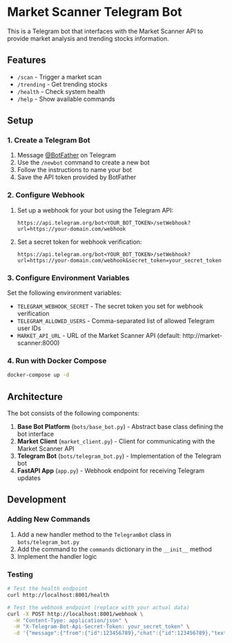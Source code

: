 # Market Scanner Telegram Bot

This is a Telegram bot that interfaces with the Market Scanner API to provide market analysis and trending stocks information.

## Features

- `/scan` - Trigger a market scan
- `/trending` - Get trending stocks
- `/health` - Check system health
- `/help` - Show available commands

## Setup

### 1. Create a Telegram Bot

1. Message [@BotFather](https://t.me/botfather) on Telegram
2. Use the `/newbot` command to create a new bot
3. Follow the instructions to name your bot
4. Save the API token provided by BotFather

### 2. Configure Webhook

1. Set up a webhook for your bot using the Telegram API:
   ```
   https://api.telegram.org/bot<YOUR_BOT_TOKEN>/setWebhook?url=https://your-domain.com/webhook
   ```

2. Set a secret token for webhook verification:
   ```
   https://api.telegram.org/bot<YOUR_BOT_TOKEN>/setWebhook?url=https://your-domain.com/webhook&secret_token=your_secret_token
   ```

### 3. Configure Environment Variables

Set the following environment variables:

- `TELEGRAM_WEBHOOK_SECRET` - The secret token you set for webhook verification
- `TELEGRAM_ALLOWED_USERS` - Comma-separated list of allowed Telegram user IDs
- `MARKET_API_URL` - URL of the Market Scanner API (default: http://market-scanner:8000)

### 4. Run with Docker Compose

```bash
docker-compose up -d
```

## Architecture

The bot consists of the following components:

1. **Base Bot Platform** (`bots/base_bot.py`) - Abstract base class defining the bot interface
2. **Market Client** (`market_client.py`) - Client for communicating with the Market Scanner API
3. **Telegram Bot** (`bots/telegram_bot.py`) - Implementation of the Telegram bot
4. **FastAPI App** (`app.py`) - Webhook endpoint for receiving Telegram updates

## Development

### Adding New Commands

1. Add a new handler method to the `TelegramBot` class in `bots/telegram_bot.py`
2. Add the command to the `commands` dictionary in the `__init__` method
3. Implement the handler logic

### Testing

```bash
# Test the health endpoint
curl http://localhost:8001/health

# Test the webhook endpoint (replace with your actual data)
curl -X POST http://localhost:8001/webhook \
  -H "Content-Type: application/json" \
  -H "X-Telegram-Bot-Api-Secret-Token: your_secret_token" \
  -d '{"message":{"from":{"id":123456789},"chat":{"id":123456789},"text":"/health"}}'
``` 